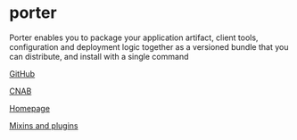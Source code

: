 # porter

Porter enables you to package your application artifact, client tools, configuration and deployment logic together as a versioned bundle that you can distribute, and install with a single command

[GitHub](https://github.com/getporter/porter)

[CNAB](https://cnab.io/)

[Homepage](https://porter.sh/)

[Mixins and plugins](https://github.com/getporter/packages)
